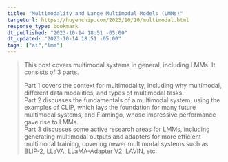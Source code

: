 ```yaml
---
title: "Multimodality and Large Multimodal Models (LMMs)"
targeturl: https://huyenchip.com/2023/10/10/multimodal.html
response_type: bookmark
dt_published: "2023-10-14 18:51 -05:00"
dt_updated: "2023-10-14 18:51 -05:00"
tags: ["ai","lmm"]
---
```


> This post covers multimodal systems in general, including LMMs. It consists of 3 parts.  
>     
>   Part 1 covers the context for multimodality, including why multimodal, different data modalities, and types of multimodal tasks.  
>   Part 2 discusses the fundamentals of a multimodal system, using the examples of CLIP, which lays the foundation for many future multimodal systems, and Flamingo, whose impressive performance gave rise to LMMs.  
>   Part 3 discusses some active research areas for LMMs, including generating multimodal outputs and adapters for more efficient multimodal training, covering newer multimodal systems such as BLIP-2, LLaVA, LLaMA-Adapter V2, LAVIN, etc.   
